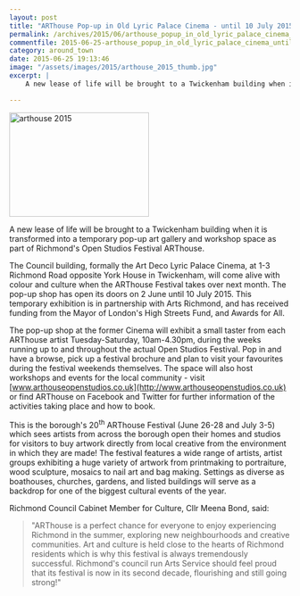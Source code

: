 ```yaml
---
layout: post
title: "ARThouse Pop-up in Old Lyric Palace Cinema - until 10 July 2015"
permalink: /archives/2015/06/arthouse_popup_in_old_lyric_palace_cinema_until_10.html
commentfile: 2015-06-25-arthouse_popup_in_old_lyric_palace_cinema_until_10
category: around_town
date: 2015-06-25 19:13:46
image: "/assets/images/2015/arthouse_2015_thumb.jpg"
excerpt: |
    A new lease of life will be brought to a Twickenham building when it is transformed into a temporary pop-up art gallery and workshop space as part of Richmond's Open Studios Festival ARThouse.

---
```


<a href="/assets/images/2015/arthouse_2015.jpg" title="See larger version of - arthouse 2015"><img src="/assets/images/2015/arthouse_2015_thumb.jpg" width="250" height="187" alt="arthouse 2015" class="photo right" /></a>

A new lease of life will be brought to a Twickenham building when it is transformed into a temporary pop-up art gallery and workshop space as part of Richmond's Open Studios Festival ARThouse.

The Council building, formally the Art Deco Lyric Palace Cinema, at 1-3 Richmond Road opposite York House in Twickenham, will come alive with colour and culture when the ARThouse Festival takes over next month. The pop-up shop has open its doors on 2 June until 10 July 2015. This temporary exhibition is in partnership with Arts Richmond, and has received funding from the Mayor of London's High Streets Fund, and Awards for All.

The pop-up shop at the former Cinema will exhibit a small taster from each ARThouse artist Tuesday-Saturday, 10am-4.30pm, during the weeks running up to and throughout the actual Open Studios Festival. Pop in and have a browse, pick up a festival brochure and plan to visit your favourites during the festival weekends themselves. The space will also host workshops and events for the local community - visit [www.arthouseopenstudios.co.uk](http://www.arthouseopenstudios.co.uk) or find ARThouse on Facebook and Twitter for further information of the activities taking place and how to book.

This is the borough's 20<sup>th</sup> ARThouse Festival (June 26-28 and July 3-5) which sees artists from across the borough open their homes and studios for visitors to buy artwork directly from local creative from the environment in which they are made! The festival features a wide range of artists, artist groups exhibiting a huge variety of artwork from printmaking to portraiture, wood sculpture, mosaics to nail art and bag making. Settings as diverse as boathouses, churches, gardens, and listed buildings will serve as a backdrop for one of the biggest cultural events of the year.

Richmond Council Cabinet Member for Culture, Cllr Meena Bond, said:

> "ARThouse is a perfect chance for everyone to enjoy experiencing Richmond in the summer, exploring new neighbourhoods and creative communities. Art and culture is held close to the hearts of Richmond residents which is why this festival is always tremendously successful. Richmond's council run Arts Service should feel proud that its festival is now in its second decade, flourishing and still going strong!"
